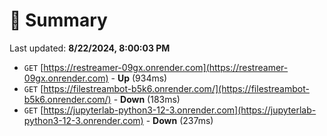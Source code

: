 # 📖 Summary
Last updated: **8/22/2024, 8:00:03 PM**

- `GET` [https://restreamer-09gx.onrender.com](https://restreamer-09gx.onrender.com) - **Up** (934ms)
- `GET` [https://filestreambot-b5k6.onrender.com/](https://filestreambot-b5k6.onrender.com/) - **Down** (183ms)
- `GET` [https://jupyterlab-python3-12-3.onrender.com](https://jupyterlab-python3-12-3.onrender.com) - **Down** (237ms)
